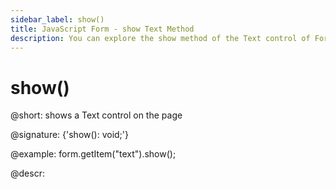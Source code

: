 ```yaml
---
sidebar_label: show()
title: JavaScript Form - show Text Method 
description: You can explore the show method of the Text control of Form in the documentation of the DHTMLX JavaScript UI library. Browse developer guides and API reference, try out code examples and live demos, and download a free 30-day evaluation version of DHTMLX Suite.
---
```


# show()

@short: shows a Text control on the page

@signature: {'show(): void;'}

@example:
form.getItem("text").show();

@descr:
